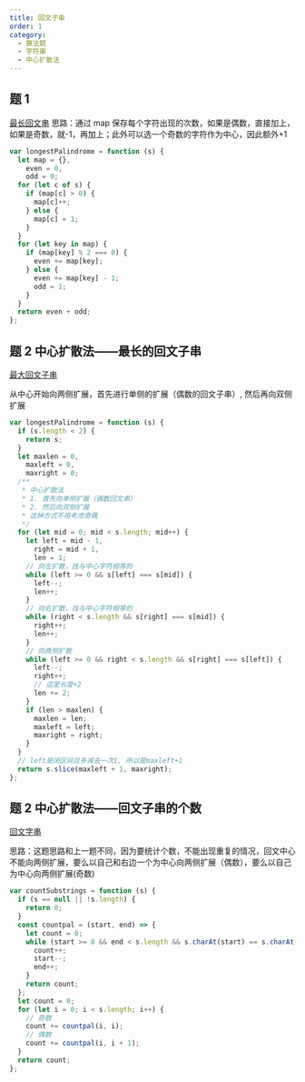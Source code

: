 ```yaml
---
title: 回文子串
order: 1
category:
  - 算法题
  - 字符串
  - 中心扩散法
---
```


## 题 1

[最长回文串](https://leetcode.cn/problems/longest-palindrome/description/)
思路：通过 map 保存每个字符出现的次数，如果是偶数，直接加上，如果是奇数，就-1，再加上；此外可以选一个奇数的字符作为中心，因此额外+1

```js
var longestPalindrome = function (s) {
  let map = {},
    even = 0,
    odd = 0;
  for (let c of s) {
    if (map[c] > 0) {
      map[c]++;
    } else {
      map[c] = 1;
    }
  }
  for (let key in map) {
    if (map[key] % 2 === 0) {
      even += map[key];
    } else {
      even += map[key] - 1;
      odd = 1;
    }
  }
  return even + odd;
};
```

## 题 2 中心扩散法——最长的回文子串

[最大回文子串](https://leetcode.cn/problems/longest-palindromic-substring/solutions/63641/zhong-xin-kuo-san-fa-he-dong-tai-gui-hua-by-reedfa/)

从中心开始向两侧扩展，首先进行单侧的扩展（偶数的回文子串）, 然后再向双侧扩展

```js
var longestPalindrome = function (s) {
  if (s.length < 2) {
    return s;
  }
  let maxlen = 0,
    maxleft = 0,
    maxright = 0;
  /**
   * 中心扩散法
   * 1. 首先向单侧扩展（偶数回文串）
   * 2. 然后向双侧扩展
   * 这种方式不用考虑奇偶
   */
  for (let mid = 0; mid < s.length; mid++) {
    let left = mid - 1,
      right = mid + 1,
      len = 1;
    // 向左扩散，找与中心字符相等的
    while (left >= 0 && s[left] === s[mid]) {
      left--;
      len++;
    }
    // 向右扩散，找与中心字符相等的
    while (right < s.length && s[right] === s[mid]) {
      right++;
      len++;
    }
    // 向两侧扩散
    while (left >= 0 && right < s.length && s[right] === s[left]) {
      left--;
      right++;
      // 这里长度+2
      len += 2;
    }
    if (len > maxlen) {
      maxlen = len;
      maxleft = left;
      maxright = right;
    }
  }
  // left是闭区间且多减去一次1, 所以是maxleft+1
  return s.slice(maxleft + 1, maxright);
};
```

## 题 2 中心扩散法——回文子串的个数

[回文字串](https://leetcode.cn/problems/a7VOhD/solutions/1022920/yi-chong-dpde-jie-fa-by-twodogelas-sww9/)

思路：这题思路和上一题不同，因为要统计个数，不能出现重复的情况，回文中心不能向两侧扩展，要么以自己和右边一个为中心向两侧扩展（偶数），要么以自己为中心向两侧扩展(奇数)

```js
var countSubstrings = function (s) {
  if (s == null || !s.length) {
    return 0;
  }
  const countpal = (start, end) => {
    let count = 0;
    while (start >= 0 && end < s.length && s.charAt(start) == s.charAt(end)) {
      count++;
      start--;
      end++;
    }
    return count;
  };
  let count = 0;
  for (let i = 0; i < s.length; i++) {
    // 奇数
    count += countpal(i, i);
    // 偶数
    count += countpal(i, i + 1);
  }
  return count;
};
```
